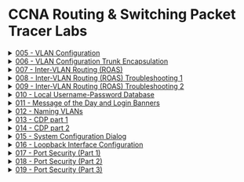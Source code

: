 # CCNA Routing & Switching Packet Tracer Labs
<!-- comment -->

<!-- 5 -->
<details>
<summary>
<a href="/Labs/005 - VLAN Configuration">005 - VLAN Configuration</a>
</summary>
  
![](/images/005.png)
</details>
<!-- 6 -->
<details>
<summary>
<a href="/Labs/006 - VLAN Configuration Trunk Encapsulation">006 - VLAN Configuration Trunk Encapsulation</a>
</summary>
  
![](/images/006.png)

</details>
<!-- 7 -->
<details>
<summary>
<a href="/Labs/007 - Inter-VLAN Routing (ROAS)">007 - Inter-VLAN Routing (ROAS)</a>
</summary>
  
![](/images/007.png)
</details>
<!-- 8 -->
<details>
<summary>
<a href="/Labs/008 - Inter-VLAN Routing (ROAS) Troubleshooting 1">008 - Inter-VLAN Routing (ROAS) Troubleshooting 1</a>
</summary>
  
![](/images/008.png)
</details>
<!-- 9 -->
<details>
<summary>
<a href="/Labs/009 - Inter-VLAN Routing (ROAS) Troubleshooting 2">009 - Inter-VLAN Routing (ROAS) Troubleshooting 2</a>
</summary>
  
![](/images/009.png)
</details>
<!-- 10 -->
<details>
<summary>
<a href="/Labs/010 - Local Username-Password Database">010 - Local Username-Password Database</a>
</summary>
  
![](/images/010.png)
</details>
<!-- 11 -->
<details>
<summary>
<a href="/Labs/011 - Message of the Day and Login Banners">011 - Message of the Day and Login Banners</a>
</summary>
  
![](/images/011.png)
</details>
<!-- 12 -->
<details>
<summary>
<a href="/Labs/012 - Naming VLANs">012 - Naming VLANs</a>
</summary>
  
![](/images/012.png)
</details>
<!-- 13 -->
<details>
<summary>
<a href="/Labs/013 - CDP part 1">013 - CDP part 1</a>
</summary>
  
![](/images/013.png)
</details>
<!-- 14 -->
<details>
<summary>
<a href="/Labs/014 - CDP part 2">014 - CDP part 2</a>
</summary>
  
![](/images/014.png)
</details>

<!-- 15 -->
<details>
<summary>
<a href="/Labs/015 - System Configuration Dialog">015 - System Configuration Dialog</a>
</summary>
  
![](/images/015.png)
</details>

<!-- 16 -->
<details>
<summary>
<a href="/Labs/016 - Loopback Interface Configuration">016 - Loopback Interface Configuration</a>
</summary>
  
![](/images/016.png)
</details>

<!-- 17 -->
<details>
<summary>
<a href="/Labs/017 - Port Security (Part 1)">017 - Port Security (Part 1)</a>
</summary>
  
![](/images/017.png)
</details>

<!-- 18 -->
<details>
<summary>
<a href="/Labs/018 - Port Security (Part 2)">018 - Port Security (Part 2)</a>
</summary>
  
![](/images/018.png)
</details>

<!-- 19 -->
<details>
<summary>
<a href="/Labs/019 - Port Security (Part 3)">019 - Port Security (Part 3)</a>
</summary>
  
![](/images/019.png)
</details>

